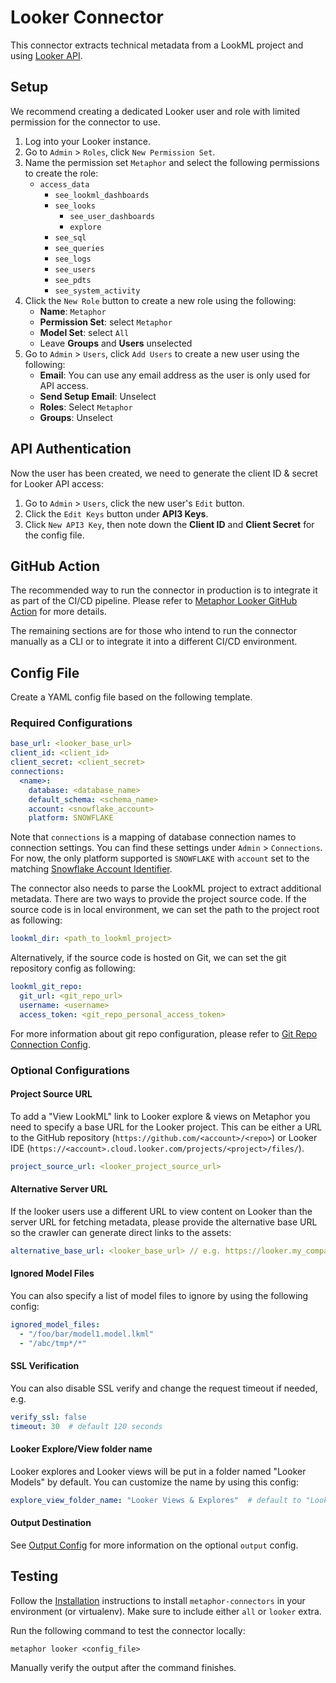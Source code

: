 # Looker Connector

This connector extracts technical metadata from a LookML project and using [Looker API](https://docs.looker.com/reference/api-and-integration/api-reference/v3.1).

## Setup

We recommend creating a dedicated Looker user and role with limited permission for the connector to use.

1. Log into your Looker instance.
2. Go to `Admin` > `Roles`, click `New Permission Set`.
3. Name the permission set `Metaphor` and select the following permissions to create the role:
    - `access_data`
        - `see_lookml_dashboards`
        - `see_looks`
            - `see_user_dashboards`
            - `explore`
        - `see_sql`
        - `see_queries`
        - `see_logs`
        - `see_users`
        - `see_pdts`
        - `see_system_activity`
4. Click the `New Role` button to create a new role using the following:
    - **Name**: `Metaphor`
    - **Permission Set**: select `Metaphor`
    - **Model Set**: select `All`
    - Leave **Groups** and **Users** unselected
5. Go to `Admin` > `Users`, click `Add Users` to create a new user using the following:
    - **Email**: You can use any email address as the user is only used for API access.
    - **Send Setup Email**: Unselect
    - **Roles**: Select `Metaphor`
    - **Groups**: Unselect

## API Authentication

Now the user has been created, we need to generate the client ID & secret for Looker API access:

1. Go to `Admin` > `Users`, click the new user's `Edit` button.
2. Click the `Edit Keys` button under **API3 Keys**.
3. Click `New API3 Key`, then note down the **Client ID** and **Client Secret** for the config file.

## GitHub Action

The recommended way to run the connector in production is to integrate it as part of the CI/CD pipeline. Please refer to [Metaphor Looker GitHub Action](https://github.com/MetaphorData/looker-action) for more details.

The remaining sections are for those who intend to run the connector manually as a CLI or to integrate it into a different CI/CD environment. 

## Config File

Create a YAML config file based on the following template.

### Required Configurations

```yaml
base_url: <looker_base_url>
client_id: <client_id>
client_secret: <client_secret>
connections:
  <name>:
    database: <database_name>
    default_schema: <schema_name>
    account: <snowflake_account>
    platform: SNOWFLAKE
```

Note that `connections` is a mapping of database connection names to connection settings. You can find these settings under `Admin` > `Connections`. For now, the only platform supported is `SNOWFLAKE` with `account` set to the matching [Snowflake Account Identifier](https://docs.snowflake.com/en/user-guide/admin-account-identifier.html).

The connector also needs to parse the LookML project to extract additional metadata. There are two ways to provide the project source code. If the source code is in local environment, we can set the path to the project root as following:

```yaml
lookml_dir: <path_to_lookml_project>
```

Alternatively, if the source code is hosted on Git, we can set the git repository config as following:

```yaml
lookml_git_repo:
  git_url: <git_repo_url>
  username: <username>
  access_token: <git_repo_personal_access_token>
```

For more information about git repo configuration, please refer to [Git Repo Connection Config](../common/docs/git_repo.md).

### Optional Configurations

#### Project Source URL

To add a "View LookML" link to Looker explore & views on Metaphor you need to specify a base URL for the Looker project. This can be either a URL to the GitHub repository (`https://github.com/<account>/<repo>`) or Looker IDE (`https://<account>.cloud.looker.com/projects/<project>/files/`).

```yaml
project_source_url: <looker_project_source_url>
```

#### Alternative Server URL

If the looker users use a different URL to view content on Looker than the server URL for fetching metadata, please provide the alternative base URL so the crawler can generate direct links to the assets:

```yaml
alternative_base_url: <looker_base_url> // e.g. https://looker.my_company.com
```

#### Ignored Model Files

You can also specify a list of model files to ignore by using the following config:

```yaml
ignored_model_files:
  - "/foo/bar/model1.model.lkml"
  - "/abc/tmp*/*"
```

#### SSL Verification

You can also disable SSL verify and change the request timeout if needed, e.g.

```yaml
verify_ssl: false 
timeout: 30  # default 120 seconds
```

#### Looker Explore/View folder name

Looker explores and Looker views will be put in a folder named "Looker Models" by default. You can customize the name by using this config:

```yaml
explore_view_folder_name: "Looker Views & Explores"  # default to "LookML Models"
```

#### Output Destination

See [Output Config](../common/docs/output.md) for more information on the optional `output` config.

## Testing

Follow the [Installation](../../README.md) instructions to install `metaphor-connectors` in your environment (or virtualenv). Make sure to include either `all` or `looker` extra.

Run the following command to test the connector locally:

```shell
metaphor looker <config_file>
```

Manually verify the output after the command finishes.
